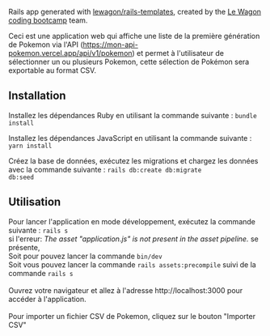 Rails app generated with [lewagon/rails-templates](https://github.com/lewagon/rails-templates), created by the [Le Wagon coding bootcamp](https://www.lewagon.com) team.



Ceci est une application web qui affiche une liste de la première génération de Pokemon via l'API (https://mon-api-pokemon.vercel.app/api/v1/pokemon) et permet à l'utilisateur de sélectionner un ou plusieurs Pokemon, cette sélection de Pokémon sera exportable au format CSV.


<h2>Installation</h2>

Installez les dépendances Ruby en utilisant la commande suivante :
<code>bundle install</code>

Installez les dépendances JavaScript en utilisant la commande suivante :
<code>yarn install</code>

Créez la base de données, exécutez les migrations et chargez les données avec la commande suivante :
<code>rails db:create db:migrate db:seed</code>
 

<h2>Utilisation</h2>
Pour lancer l'application en mode développement, exécutez la commande suivante :
<code>rails s</code>
<br>si l'erreur: <i>The asset "application.js" is not present in the asset pipeline.</i> se présente,
<br> Soit pour pouvez lancer la commande <code>bin/dev</code>
<br>Soit vous pouvez lancer la commande <code>rails assets:precompile</code> suivi de la commande <code>rails s</code>
<br>
<br>
Ouvrez votre navigateur et allez à l'adresse http://localhost:3000 pour accéder à l'application.
<br><br>
Pour importer un fichier CSV de Pokemon, cliquez sur le bouton "Importer CSV"
